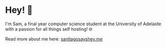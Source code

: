 # Hey! 👋

I'm Sam, a final year computer science student at the University of Adelaide with a passion for all things self hosting! 🌐

Read more about me here: [santiagosayshey.me](santiagosayshey.me)
